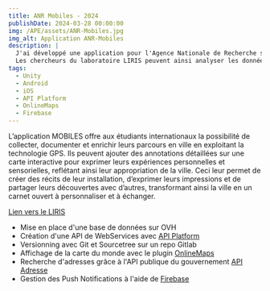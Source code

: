 ```yaml
---
title: ANR Mobiles - 2024
publishDate: 2024-03-28 00:00:00
img: /APE/assets/ANR-Mobiles.jpg
img_alt: Application ANR-Mobiles
description: |
  J'ai développé une application pour l'Agence Nationale de Recherche sur Android et iOS, disponible sur les stores, destinés aux étudiants étrangers de Lyon qui découvrent la ville.
  Les chercheurs du laboratoire LIRIS peuvent ainsi analyser les données et mettre en place un système de recommandations.
tags:
  - Unity
  - Android
  - iOS
  - API Platform
  - OnlineMaps
  - Firebase
---
```


L’application MOBILES offre aux étudiants internationaux la possibilité de collecter, documenter et enrichir leurs parcours en ville en exploitant la technologie GPS. Ils peuvent ajouter des annotations détaillées sur une carte interactive pour exprimer leurs expériences personnelles et sensorielles, reflétant ainsi leur appropriation de la ville. Ceci leur permet de créer des récits de leur installation, d’exprimer leurs impressions et de partager leurs découvertes avec d’autres, transformant ainsi la ville en un carnet ouvert à personnaliser et à échanger.

<a href ="https://mobiles-projet.huma-num.fr/lapplication/" target="_blank">Lien vers le LIRIS</a>
<div>
  <p>
    <ul>
      <li>Mise en place d'une base de données sur OVH
      <li>Création d'une API de WebServices avec <a href="https://api-platform.com/" target="_blank"> API Platform</a>
      <li>Versionning avec Git et Sourcetree sur un repo Gitlab
      <li>Affichage de la carte du monde avec le plugin <a href="https://assetstore.unity.com/packages/tools/integration/online-maps-v3-138509" target="_blank"> OnlineMaps</a> 
      <li>Recherche d'adresses grâce à l'API publique du gouvernement <a href="https://adresse.data.gouv.fr/api-doc/adresse" target="_blank"> API Adresse</a>
      <li>Gestion des Push Notifications à l'aide de <a href="https://firebase.google.com/" target="_blank"> Firebase</a>
    </ul>
  </p>
</div>
